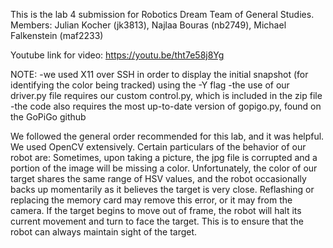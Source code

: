 This is the lab 4 submission for Robotics Dream Team of General Studies.
Members: Julian Kocher (jk3813), Najlaa Bouras (nb2749), Michael Falkenstein (maf2233)

Youtube link for video: https://youtu.be/tht7e58j8Yg

NOTE:
  -we used X11 over SSH in order to display the initial snapshot (for identifying the color being tracked) using the -Y flag
  -the use of our driver.py file requires our custom control.py, which is included in the zip file
  -the code also requires the most up-to-date version of gopigo.py, found on the GoPiGo github

We followed the general order recommended for this lab, and it was helpful. We used OpenCV extensively.
Certain particulars of the behavior of our robot are:
  Sometimes, upon taking a picture, the jpg file is corrupted and a portion of the image will be missing a color. Unfortunately, the color of our target shares the same range of HSV values, and the robot occasionally backs up momentarily as it believes the target is very close. Reflashing or replacing the memory card may remove this error, or it may from the camera.
  If the target begins to move out of frame, the robot will halt its current movement and turn to face the target. This is to ensure that the robot can always maintain sight of the target.
